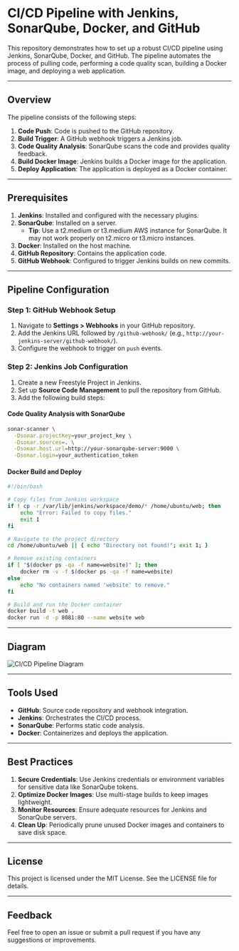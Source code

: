 # CI/CD Pipeline with Jenkins, SonarQube, Docker, and GitHub

This repository demonstrates how to set up a robust CI/CD pipeline using Jenkins, SonarQube, Docker, and GitHub. The pipeline automates the process of pulling code, performing a code quality scan, building a Docker image, and deploying a web application.

---

## Overview

The pipeline consists of the following steps:

1. **Code Push**: Code is pushed to the GitHub repository.
2. **Build Trigger**: A GitHub webhook triggers a Jenkins job.
3. **Code Quality Analysis**: SonarQube scans the code and provides quality feedback.
4. **Build Docker Image**: Jenkins builds a Docker image for the application.
5. **Deploy Application**: The application is deployed as a Docker container.

---

## Prerequisites

1. **Jenkins**: Installed and configured with the necessary plugins.
2. **SonarQube**: Installed on a server.
   - **Tip**: Use a t2.medium or t3.medium AWS instance for SonarQube. It may not work properly on t2.micro or t3.micro instances.
3. **Docker**: Installed on the host machine.
4. **GitHub Repository**: Contains the application code.
5. **GitHub Webhook**: Configured to trigger Jenkins builds on new commits.

---

## Pipeline Configuration

### Step 1: GitHub Webhook Setup
1. Navigate to **Settings > Webhooks** in your GitHub repository.
2. Add the Jenkins URL followed by `/github-webhook/` (e.g., `http://your-jenkins-server/github-webhook/`).
3. Configure the webhook to trigger on `push` events.

### Step 2: Jenkins Job Configuration
1. Create a new Freestyle Project in Jenkins.
2. Set up **Source Code Management** to pull the repository from GitHub.
3. Add the following build steps:

#### Code Quality Analysis with SonarQube
```bash
sonar-scanner \
  -Dsonar.projectKey=your_project_key \
  -Dsonar.sources=. \
  -Dsonar.host.url=http://your-sonarqube-server:9000 \
  -Dsonar.login=your_authentication_token
```

#### Docker Build and Deploy
```bash
#!/bin/bash

# Copy files from Jenkins workspace
if ! cp -r /var/lib/jenkins/workspace/demo/* /home/ubuntu/web; then
    echo "Error: Failed to copy files."
    exit 1
fi

# Navigate to the project directory
cd /home/ubuntu/web || { echo "Directory not found!"; exit 1; }

# Remove existing containers
if [ "$(docker ps -qa -f name=website)" ]; then
    docker rm -v -f $(docker ps -qa -f name=website)
else
    echo "No containers named 'website' to remove."
fi

# Build and run the Docker container
docker build -t web .
docker run -d -p 8081:80 --name website web
```

---

## Diagram

![CI/CD Pipeline Diagram](./pipeline_diagram.png)

---

## Tools Used

- **GitHub**: Source code repository and webhook integration.
- **Jenkins**: Orchestrates the CI/CD process.
- **SonarQube**: Performs static code analysis.
- **Docker**: Containerizes and deploys the application.

---

## Best Practices

1. **Secure Credentials**: Use Jenkins credentials or environment variables for sensitive data like SonarQube tokens.
2. **Optimize Docker Images**: Use multi-stage builds to keep images lightweight.
3. **Monitor Resources**: Ensure adequate resources for Jenkins and SonarQube servers.
4. **Clean Up**: Periodically prune unused Docker images and containers to save disk space.

---

## License

This project is licensed under the MIT License. See the LICENSE file for details.

---

## Feedback

Feel free to open an issue or submit a pull request if you have any suggestions or improvements.
